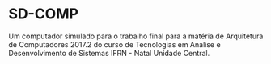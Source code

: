 # SD-COMP
Um computador simulado para o trabalho final para a matéria de Arquitetura de Computadores 2017.2 do curso de Tecnologias em Analise e Desenvolvimento de Sistemas IFRN - Natal Unidade Central. 
